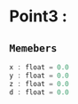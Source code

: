 
# Point3 : 
## ```Memebers```    
```rust
x : float = 0.0  
y : float = 0.0  
z : float = 0.0  
d : float = 0.0  
```



